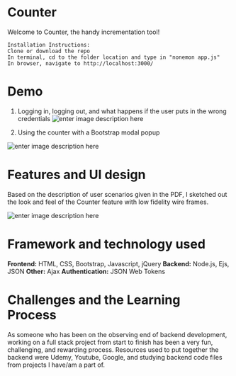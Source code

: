 # Counter
Welcome to Counter, the handy incrementation tool!

    Installation Instructions:
    Clone or download the repo
    In terminal, cd to the folder location and type in "nonemon app.js"
    In browser, navigate to http://localhost:3000/
    
# Demo
1. Logging in, logging out, and what happens if the user puts in the wrong credentials
![enter image description here](https://lh3.googleusercontent.com/-barnSB4yMVa6S3AZdwWo8V4XMoOw7o6eW10yGh5eJcULKuMP8fm2dRI6pKB5XSU7imxRF6PuKGdXg)

2. Using the counter with a Bootstrap modal popup

![enter image description here](https://lh3.googleusercontent.com/fZEysXX6YQDqL_K4qPn3ww669AK1ZlxGykb7uEbzU4TCOwwOCX86618oPvSsPDci2po12JLMevfQyg)

# Features and UI design
Based on the description of user scenarios given in the PDF, I sketched out the look and feel of the Counter feature with low fidelity wire frames. 

![enter image description here](https://lh3.googleusercontent.com/5--aLQTgEZ3-GMNCD4z1NhqCsKLDk6YujWxRJLa3YGIYWIyft5-y8DK_2SfyghRYC4g6PFlRj-xOuw)
# Framework and technology used
**Frontend:** HTML, CSS, Bootstrap, Javascript, jQuery
**Backend:** Node.js, Ejs, JSON
**Other:** Ajax 
**Authentication:** JSON Web Tokens

# Challenges and the Learning Process
As someone who has been on the observing end of backend development, working on a full stack project from start to finish has been a very fun, challenging, and rewarding process. Resources used to put together the backend were Udemy, Youtube, Google, and studying backend code files from projects I have/am a part of. 